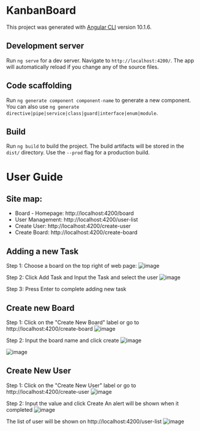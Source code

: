 # KanbanBoard

This project was generated with [Angular CLI](https://github.com/angular/angular-cli) version 10.1.6.

## Development server

Run `ng serve` for a dev server. Navigate to `http://localhost:4200/`. The app will automatically reload if you change any of the source files.

## Code scaffolding

Run `ng generate component component-name` to generate a new component. You can also use `ng generate directive|pipe|service|class|guard|interface|enum|module`.

## Build

Run `ng build` to build the project. The build artifacts will be stored in the `dist/` directory. Use the `--prod` flag for a production build.


# User Guide 

## Site map:
- Board - Homepage: http://localhost:4200/board
- User Management: http://localhost:4200/user-list
- Create User: http://localhost:4200/create-user
- Create Board: http://localhost:4200/create-board

## Adding a new Task 

Step 1: Choose a board on the top right of web page:
![image](https://user-images.githubusercontent.com/20403765/103416282-83121c80-4bb8-11eb-9a14-a9b5f228be1d.png)

Step 2: Click Add Task and Input the Task and select the user
![image](https://user-images.githubusercontent.com/20403765/103416226-54944180-4bb8-11eb-82e7-e96bf05aebe4.png)

Step 3: Press Enter to complete adding new task

## Create new Board 

Step 1: Click on the "Create New Board" label or go to  http://localhost:4200/create-board
![image](https://user-images.githubusercontent.com/20403765/103416403-32e78a00-4bb9-11eb-8e62-125ccf796bb7.png)

Step 2: Input the board name and click create
![image](https://user-images.githubusercontent.com/20403765/103416427-5579a300-4bb9-11eb-95a7-b2a479c2ff6a.png)

![image](https://user-images.githubusercontent.com/20403765/103416452-780bbc00-4bb9-11eb-8f27-c0bf2f4f1925.png)

## Create New User 
Step 1: Click on the "Create New User" label or go to  http://localhost:4200/create-user
![image](https://user-images.githubusercontent.com/20403765/103416490-9e315c00-4bb9-11eb-9c78-3ee0998b4638.png)

Step 2: Input the value and click Create 
An alert will be shown when it completed
![image](https://user-images.githubusercontent.com/20403765/103416535-cb7e0a00-4bb9-11eb-97e0-26aa9a38a49b.png)

The list of user will be shown on http://localhost:4200/user-list
![image](https://user-images.githubusercontent.com/20403765/103416569-e81a4200-4bb9-11eb-8b82-3dc10ed131f6.png)

